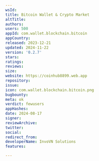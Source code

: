 ```yaml
---
wsId: 
title: Bitcoin Wallet & Crypto Market
altTitle: 
authors: 
users: 500
appId: com.wallet.blockchain.bitcoin
appCountry: 
released: 2023-12-21
updated: 2024-11-22
version: '0.2.7'
stars: 
ratings: 
reviews: 
size: 
website: https://coinhub8899.web.app
repository: 
issue: 
icon: com.wallet.blockchain.bitcoin.png
bugbounty: 
meta: ok
verdict: fewusers
appHashes: 
date: 2024-08-17
signer: 
reviewArchive: 
twitter: 
social: 
redirect_from: 
developerName: InvoVN Solutions
features: 

---
```


